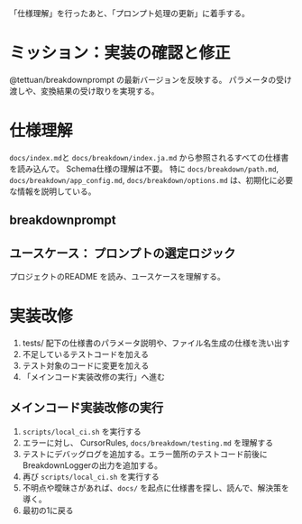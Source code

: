 「仕様理解」を行ったあと、「プロンプト処理の更新」に着手する。

# ミッション：実装の確認と修正
@tettuan/breakdownprompt の最新バージョンを反映する。
パラメータの受け渡しや、変換結果の受け取りを実現する。

# 仕様理解

`docs/index.md`と `docs/breakdown/index.ja.md` から参照されるすべての仕様書を読み込んで。 Schema仕様の理解は不要。
特に `docs/breakdown/path.md`, `docs/breakdown/app_config.md`, `docs/breakdown/options.md` は、初期化に必要な情報を説明している。

## breakdownprompt


## ユースケース： プロンプトの選定ロジック
プロジェクトのREADME を読み、ユースケースを理解する。

# 実装改修
1. tests/ 配下の仕様書のパラメータ説明や、ファイル名生成の仕様を洗い出す
2. 不足しているテストコードを加える
3. テスト対象のコードに変更を加える
4. 「メインコード実装改修の実行」へ進む

## メインコード実装改修の実行
1. `scripts/local_ci.sh` を実行する
2. エラーに対し、 CursorRules, `docs/breakdown/testing.md` を理解する
3. テストにデバッグログを追加する。エラー箇所のテストコード前後にBreakdownLoggerの出力を追加する。
4. 再び `scripts/local_ci.sh` を実行する
5. 不明点や曖昧さがあれば、`docs/` を起点に仕様書を探し、読んで、解決策を導く。
6. 最初の1に戻る
